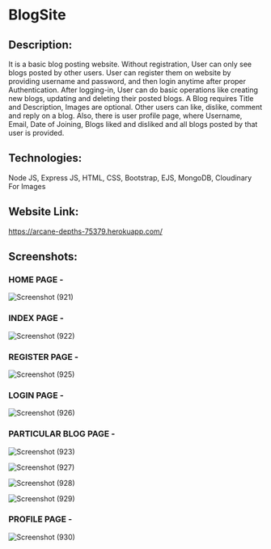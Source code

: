 # BlogSite

## Description: 

It is a basic blog posting website. Without registration, User can only see blogs posted by other users. User can register them on website by providing username and
password, and then login anytime after proper Authentication. After logging-in, User can do basic operations like creating new blogs, updating and deleting their posted 
blogs. A Blog requires Title and Description, Images are optional. Other users can like, dislike, comment and reply on a blog. Also, there is user profile page, where
Username, Email, Date of Joining, Blogs liked and disliked and all blogs posted by that user is provided.

## Technologies:

Node JS, Express JS, HTML, CSS, Bootstrap, EJS, MongoDB, Cloudinary For Images

## Website Link:

https://arcane-depths-75379.herokuapp.com/

## Screenshots:

### HOME PAGE -
![Screenshot (921)](https://user-images.githubusercontent.com/91789120/179244528-969e300e-2476-425a-80fa-ba214996c9d0.png)

### INDEX PAGE -
![Screenshot (922)](https://user-images.githubusercontent.com/91789120/179244567-dcff058d-f50f-454c-9e35-ef989cd3cc30.png)

### REGISTER PAGE -
![Screenshot (925)](https://user-images.githubusercontent.com/91789120/179244580-806af8d9-1a60-423f-b815-2492b13d2d24.png)

### LOGIN PAGE -
![Screenshot (926)](https://user-images.githubusercontent.com/91789120/179244590-25109935-5580-4893-8251-8be1e9fb87ee.png)

### PARTICULAR BLOG PAGE -
![Screenshot (923)](https://user-images.githubusercontent.com/91789120/179244615-51fc2c7a-a633-4047-ae2f-c4f669336d31.png)

![Screenshot (927)](https://user-images.githubusercontent.com/91789120/179244644-e567ccc6-edcd-4220-8823-c3cdd4e2a711.png)

![Screenshot (928)](https://user-images.githubusercontent.com/91789120/179244657-8c9fade0-df94-4162-9743-d5cfcfd9f090.png)

![Screenshot (929)](https://user-images.githubusercontent.com/91789120/179244669-8deb9346-f5c7-4d79-8433-cd4686401b16.png)

### PROFILE PAGE -
![Screenshot (930)](https://user-images.githubusercontent.com/91789120/179244682-75f5c986-2af5-40db-a5d7-71827ffc1c67.png)
